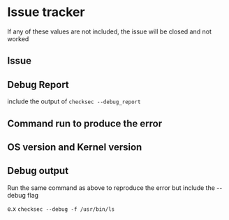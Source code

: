# Issue tracker
 If any of these values are not included, the issue will be closed and not worked

## Issue
<!--- Tell us what should happen -->

## Debug Report
include the output of `checksec --debug_report`

## Command run to produce the error
<!--- Provide the exact command run to reproduce the error -->



## OS version and Kernel version
<!--- Include the OS and kernel version -->


## Debug output

Run the same command as above to reproduce the error but include the --debug flag

e.x  `checksec --debug -f /usr/bin/ls`
